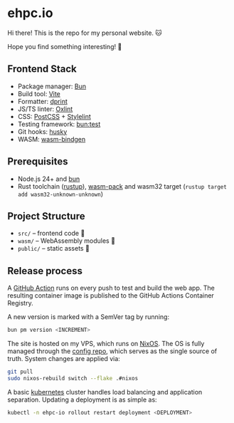 # ehpc.io

Hi there! This is the repo for my personal website. :cat:

Hope you find something interesting! :dog:

## Frontend Stack

- Package manager: [Bun](https://bun.sh)
- Build tool: [Vite](https://vite.dev/)
- Formatter: [dprint](https://dprint.dev/)
- JS/TS linter: [Oxlint](https://oxc.rs/)
- CSS: [PostCSS](https://postcss.org/) + [Stylelint](https://stylelint.io/)
- Testing framework: [bun:test](https://bun.com/docs/cli/test)
- Git hooks: [husky](https://typicode.github.io/husky/)
- WASM: [wasm-bindgen](https://wasm-bindgen.github.io/wasm-bindgen/)

## Prerequisites

- Node.js 24+ and [bun](https://bun.sh/)
- Rust toolchain ([rustup](https://rustup.rs/)),
  [wasm-pack](https://drager.github.io/wasm-pack/) and wasm32 target
  (`rustup target add wasm32-unknown-unknown`)

## Project Structure

- `src/` – frontend code :baby_chick:
- `wasm/` – WebAssembly modules :crab:
- `public/` – static assets :penguin:

## Release process

A [GitHub Action](https://github.com/features/actions) runs on every push
to test and build the web app.
The resulting container image is published to the GitHub Actions
Container Registry.

A new version is marked with a SemVer tag by running:

```sh
bun pm version <INCREMENT>
```

The site is hosted on my VPS, which runs on
[NixOS](https://nixos.org/). The OS is fully managed through the
[config repo](https://github.com/ehpc/ehpc.io-configs), which serves
as the single source of truth. System changes are applied via:

```sh
git pull
sudo nixos-rebuild switch --flake .#nixos
```

A basic [kubernetes](https://kubernetes.io/) cluster handles load balancing
and application separation. Updating a deployment is as simple as:

```sh
kubectl -n ehpc-io rollout restart deployment <DEPLOYMENT>
```

